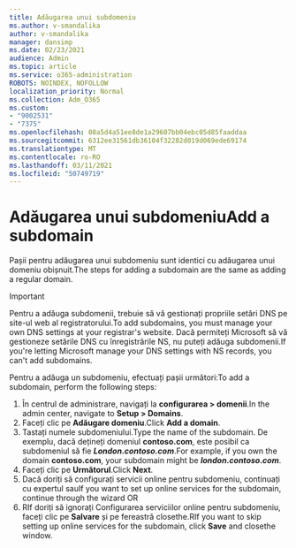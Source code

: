 ```yaml
---
title: Adăugarea unui subdomeniu
ms.author: v-smandalika
author: v-smandalika
manager: dansimp
ms.date: 02/23/2021
audience: Admin
ms.topic: article
ms.service: o365-administration
ROBOTS: NOINDEX, NOFOLLOW
localization_priority: Normal
ms.collection: Adm_O365
ms.custom:
- "9002531"
- "7375"
ms.openlocfilehash: 08a5d4a51ee8de1a29607bb04ebc05d85faaddaa
ms.sourcegitcommit: 6312ee31561db36104f32282d019d069ede69174
ms.translationtype: MT
ms.contentlocale: ro-RO
ms.lasthandoff: 03/11/2021
ms.locfileid: "50749719"
---
```

# <a name="add-a-subdomain"></a><span data-ttu-id="bc15a-102">Adăugarea unui subdomeniu</span><span class="sxs-lookup"><span data-stu-id="bc15a-102">Add a subdomain</span></span>

<span data-ttu-id="bc15a-103">Pașii pentru adăugarea unui subdomeniu sunt identici cu adăugarea unui domeniu obișnuit.</span><span class="sxs-lookup"><span data-stu-id="bc15a-103">The steps for adding a subdomain are the same as adding a regular domain.</span></span> 

> [!IMPORTANT]
> <span data-ttu-id="bc15a-104">Pentru a adăuga subdomenii, trebuie să vă gestionați propriile setări DNS pe site-ul web al registratorului.</span><span class="sxs-lookup"><span data-stu-id="bc15a-104">To add subdomains, you must manage your own DNS settings at your registrar's website.</span></span> <span data-ttu-id="bc15a-105">Dacă permiteți Microsoft să vă gestioneze setările DNS cu înregistrările NS, nu puteți adăuga subdomenii.</span><span class="sxs-lookup"><span data-stu-id="bc15a-105">If you're letting Microsoft manage your DNS settings with NS records, you can't add subdomains.</span></span> 

<span data-ttu-id="bc15a-106">Pentru a adăuga un subdomeniu, efectuați pașii următori:</span><span class="sxs-lookup"><span data-stu-id="bc15a-106">To add a subdomain, perform the following steps:</span></span>

1. <span data-ttu-id="bc15a-107">În centrul de administrare, navigați la **configurarea > domenii**.</span><span class="sxs-lookup"><span data-stu-id="bc15a-107">In the admin center, navigate to **Setup > Domains**.</span></span>
2. <span data-ttu-id="bc15a-108">Faceți clic pe **Adăugare domeniu**.</span><span class="sxs-lookup"><span data-stu-id="bc15a-108">Click **Add a domain**.</span></span>
3. <span data-ttu-id="bc15a-109">Tastați numele subdomeniului.</span><span class="sxs-lookup"><span data-stu-id="bc15a-109">Type the name of the subdomain.</span></span> <span data-ttu-id="bc15a-110">De exemplu, dacă dețineți domeniul **contoso.com**, este posibil ca subdomeniul să fie **_London.contoso.com_**.</span><span class="sxs-lookup"><span data-stu-id="bc15a-110">For example, if you own the domain **contoso.com**, your subdomain might be **_london.contoso.com_**.</span></span>
4. <span data-ttu-id="bc15a-111">Faceți clic pe **Următorul**.</span><span class="sxs-lookup"><span data-stu-id="bc15a-111">Click **Next**.</span></span>
5. <span data-ttu-id="bc15a-112">Dacă doriți să configurați servicii online pentru subdomeniu, continuați cu expertul sau</span><span class="sxs-lookup"><span data-stu-id="bc15a-112">If you want to set up online services for the subdomain, continue through the wizard OR</span></span>
6. <span data-ttu-id="bc15a-113">RIf doriți să ignorați Configurarea serviciilor online pentru subdomeniu, faceți clic pe **Salvare** și pe fereastră closethe.</span><span class="sxs-lookup"><span data-stu-id="bc15a-113">RIf you want to skip setting up online services for the subdomain, click **Save** and closethe window.</span></span>

